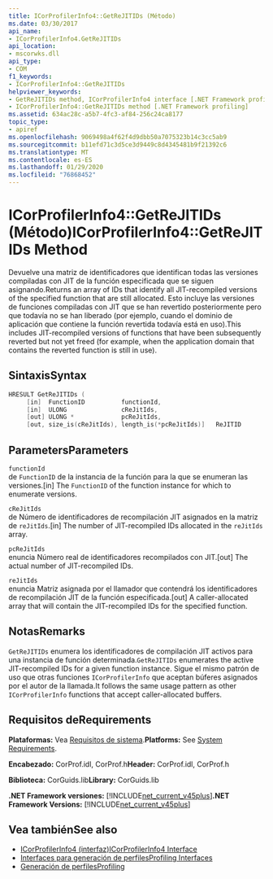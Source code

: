 ```yaml
---
title: ICorProfilerInfo4::GetReJITIDs (Método)
ms.date: 03/30/2017
api_name:
- ICorProfilerInfo4.GetReJITIDs
api_location:
- mscorwks.dll
api_type:
- COM
f1_keywords:
- ICorProfilerInfo4::GetReJITIDs
helpviewer_keywords:
- GetReJITIDs method, ICorProfilerInfo4 interface [.NET Framework profiling]
- ICorProfilerInfo4::GetReJITIDs method [.NET Framework profiling]
ms.assetid: 634ac28c-a5b7-4fc3-af84-256c24ca8177
topic_type:
- apiref
ms.openlocfilehash: 9069498a4f62f4d9dbb50a7075323b14c3cc5ab9
ms.sourcegitcommit: b11efd71c3d5ce3d9449c8d4345481b9f21392c6
ms.translationtype: MT
ms.contentlocale: es-ES
ms.lasthandoff: 01/29/2020
ms.locfileid: "76868452"
---
```

# <a name="icorprofilerinfo4getrejitids-method"></a><span data-ttu-id="c2621-102">ICorProfilerInfo4::GetReJITIDs (Método)</span><span class="sxs-lookup"><span data-stu-id="c2621-102">ICorProfilerInfo4::GetReJITIDs Method</span></span>
<span data-ttu-id="c2621-103">Devuelve una matriz de identificadores que identifican todas las versiones compiladas con JIT de la función especificada que se siguen asignando.</span><span class="sxs-lookup"><span data-stu-id="c2621-103">Returns an array of IDs that identify all JIT-recompiled versions of the specified function that are still allocated.</span></span> <span data-ttu-id="c2621-104">Esto incluye las versiones de funciones compiladas con JIT que se han revertido posteriormente pero que todavía no se han liberado (por ejemplo, cuando el dominio de aplicación que contiene la función revertida todavía está en uso).</span><span class="sxs-lookup"><span data-stu-id="c2621-104">This includes JIT-recompiled versions of functions that have been subsequently reverted but not yet freed (for example, when the application domain that contains the reverted function is still in use).</span></span>  
  
## <a name="syntax"></a><span data-ttu-id="c2621-105">Sintaxis</span><span class="sxs-lookup"><span data-stu-id="c2621-105">Syntax</span></span>  
  
```cpp
HRESULT GetReJITIDs (  
     [in]  FunctionID          functionId,  
     [in]  ULONG               cReJitIds,  
     [out] ULONG *             pcReJitIds,  
     [out, size_is(cReJitIds), length_is(*pcReJitIds)]   ReJITID        reJitIds[]);  
```  
  
## <a name="parameters"></a><span data-ttu-id="c2621-106">Parameters</span><span class="sxs-lookup"><span data-stu-id="c2621-106">Parameters</span></span>  
 `functionId`  
 <span data-ttu-id="c2621-107">de `FunctionID` de la instancia de la función para la que se enumeran las versiones.</span><span class="sxs-lookup"><span data-stu-id="c2621-107">[in] The `FunctionID` of the function instance for which to enumerate versions.</span></span>  
  
 `cReJitIds`  
 <span data-ttu-id="c2621-108">de Número de identificadores de recompilación JIT asignados en la matriz de `reJitIds`.</span><span class="sxs-lookup"><span data-stu-id="c2621-108">[in] The number of JIT-recompiled IDs allocated in the `reJitIds` array.</span></span>  
  
 `pcReJitIds`  
 <span data-ttu-id="c2621-109">enuncia Número real de identificadores recompilados con JIT.</span><span class="sxs-lookup"><span data-stu-id="c2621-109">[out] The actual number of JIT-recompiled IDs.</span></span>  
  
 `reJitIds`  
 <span data-ttu-id="c2621-110">enuncia Matriz asignada por el llamador que contendrá los identificadores de recompilación JIT de la función especificada.</span><span class="sxs-lookup"><span data-stu-id="c2621-110">[out] A caller-allocated array that will contain the JIT-recompiled IDs for the specified function.</span></span>  
  
## <a name="remarks"></a><span data-ttu-id="c2621-111">Notas</span><span class="sxs-lookup"><span data-stu-id="c2621-111">Remarks</span></span>  
 <span data-ttu-id="c2621-112">`GetReJITIDs` enumera los identificadores de compilación JIT activos para una instancia de función determinada.</span><span class="sxs-lookup"><span data-stu-id="c2621-112">`GetReJITIDs` enumerates the active JIT-recompiled IDs for a given function instance.</span></span> <span data-ttu-id="c2621-113">Sigue el mismo patrón de uso que otras funciones `ICorProfilerInfo` que aceptan búferes asignados por el autor de la llamada.</span><span class="sxs-lookup"><span data-stu-id="c2621-113">It follows the same usage pattern as other `ICorProfilerInfo` functions that accept caller-allocated buffers.</span></span>  
  
## <a name="requirements"></a><span data-ttu-id="c2621-114">Requisitos de</span><span class="sxs-lookup"><span data-stu-id="c2621-114">Requirements</span></span>  
 <span data-ttu-id="c2621-115">**Plataformas:** Vea [Requisitos de sistema](../../../../docs/framework/get-started/system-requirements.md).</span><span class="sxs-lookup"><span data-stu-id="c2621-115">**Platforms:** See [System Requirements](../../../../docs/framework/get-started/system-requirements.md).</span></span>  
  
 <span data-ttu-id="c2621-116">**Encabezado:** CorProf.idl, CorProf.h</span><span class="sxs-lookup"><span data-stu-id="c2621-116">**Header:** CorProf.idl, CorProf.h</span></span>  
  
 <span data-ttu-id="c2621-117">**Biblioteca:** CorGuids.lib</span><span class="sxs-lookup"><span data-stu-id="c2621-117">**Library:** CorGuids.lib</span></span>  
  
 <span data-ttu-id="c2621-118">**.NET Framework versiones:** [!INCLUDE[net_current_v45plus](../../../../includes/net-current-v45plus-md.md)]</span><span class="sxs-lookup"><span data-stu-id="c2621-118">**.NET Framework Versions:** [!INCLUDE[net_current_v45plus](../../../../includes/net-current-v45plus-md.md)]</span></span>  
  
## <a name="see-also"></a><span data-ttu-id="c2621-119">Vea también</span><span class="sxs-lookup"><span data-stu-id="c2621-119">See also</span></span>

- [<span data-ttu-id="c2621-120">ICorProfilerInfo4 (interfaz)</span><span class="sxs-lookup"><span data-stu-id="c2621-120">ICorProfilerInfo4 Interface</span></span>](icorprofilerinfo4-interface.md)
- [<span data-ttu-id="c2621-121">Interfaces para generación de perfiles</span><span class="sxs-lookup"><span data-stu-id="c2621-121">Profiling Interfaces</span></span>](profiling-interfaces.md)
- [<span data-ttu-id="c2621-122">Generación de perfiles</span><span class="sxs-lookup"><span data-stu-id="c2621-122">Profiling</span></span>](index.md)

